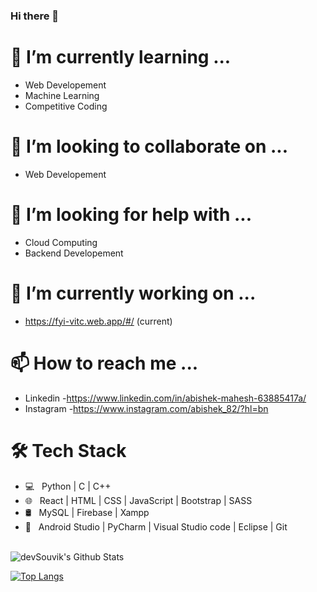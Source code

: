 ### Hi there 👋
<h1>🌱 I’m currently learning ...</h1>

- Web Developement
-    Machine Learning<br>
-    Competitive Coding<br>
<h1> 👯 I’m looking to collaborate on ...</h1>

- Web Developement
<h1>🤔 I’m looking for help with ...</h1>

- Cloud Computing
- Backend Developement

<h1>🔭 I’m currently working on ...</h1>

- https://fyi-vitc.web.app/#/ (current)
     
<h1> 📫 How to reach me ...</h1>

- Linkedin  -https://www.linkedin.com/in/abishek-mahesh-63885417a/
- Instagram -https://www.instagram.com/abishek_82/?hl=bn


<h1>🛠 Tech Stack</h1>

- 💻 &nbsp; Python | C | C++  
- 🌐 &nbsp; React | HTML | CSS | JavaScript | Bootstrap | SASS 
- 🛢 &nbsp; MySQL | Firebase | Xampp
- 🔧 &nbsp; Android Studio | PyCharm | Visual Studio code | Eclipse | Git

</br>
<img align="center" src="https://github-readme-stats.vercel.app/api?username=abishek2001&include_all_commits=true&count_private=true&show_icons=true&line_height=20&title_color=7A7ADB&icon_color=2234AE&text_color=D3D3D3&bg_color=0,000000,130F40" alt="devSouvik's Github Stats">

</br>

[![Top Langs](https://github-readme-stats.vercel.app/api/top-langs/?username=abishek2001&layout=compact&text_color=daf7dc&bg_color=151515)](https://github.com/abishek2001/github-readme-stats)

